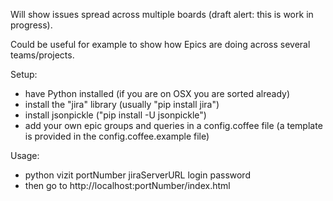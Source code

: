Will show issues spread across multiple boards (draft alert: this is work in progress).

Could be useful for example to show how Epics are doing across several teams/projects.

Setup:
- have Python installed (if you are on OSX you are sorted already)
- install the "jira" library (usually "pip install jira")
- install jsonpickle ("pip install -U jsonpickle")
- add your own epic groups and queries in a config.coffee file (a template is provided in the config.coffee.example file)

Usage:
- python vizit portNumber jiraServerURL login password
- then go to http://localhost:portNumber/index.html
